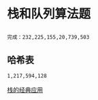 # 栈和队列算法题
##
```markdown
完成：232,225,155,20,739,503
```

## 哈希表
```markdown
1,217,594,128
```
[栈的经典应用](https://blog.csdn.net/lcore/article/details/8867636)
